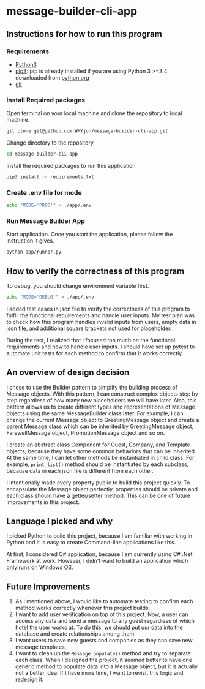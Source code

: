 # message-builder-cli-app

## Instructions for how to run this program

### Requirements

- [Python3](https://www.python.org/downloads/)
- [pip3](https://pip.pypa.io/en/stable/installing/): pip is already installed if you are using Python 3 >=3.4 downloaded from [python.org](https://www.python.org)
- [git](https://git-scm.com/downloads)

### Install Required packages

Open terminal on your local machine and clone the repository to local machine.

```bash
git clone git@github.com:WHYjun/message-builder-cli-app.git
```

Change directory to the repository

```bash
cd message-builder-cli-app
```

Install the required packages to run this application

```bash
pip3 install -r requirements.txt
```

### Create .env file for mode

```bash
echo "MODE='PROD'" > ./app/.env
```

### Run Message Builder App

Start application. Once you start the application, please follow the instruction it gives.

```bash
python app/runner.py
```

## How to verify the correctness of this program

To debug, you should change environment variable first.

```bash
echo "MODE='DEBUG'" > ./app/.env
```

I added test cases in json file to verify the correctness of this program to fulfill the functional requirements and handle user inputs. My test plan was to check how this program handles invalid inputs from users, empty data in json file, and additional square brackets not used for placeholder.

During the test, I realized that I focused too much on the functional requirements and how to handle user inputs. I should have set up pytest to automate unit tests for each method to confirm that it works correctly.

## An overview of design decision

I chose to use the Builder pattern to simplify the building process of Message objects. With this pattern, I can construct complex objects step by step regardless of how many new placeholders we will have later. Also, this pattern allows us to create different types and representations of Message objects using the same MessageBuilder class later. For example, I can change the current Message object to GreetingMessage object and create a parent Message class which can be inherited by GreetingMessage object, FarewellMessage object, PromotionMessage object and so on.

I create an abstract class Component for Guest, Company, and Template objects, because they have some common behaviors that can be inherited. At the same time, I can let other methods be instantiated in child class. For example, `print_list()` method should be instantiated by each subclass, because data in each json file is different from each other.

I intentionally made every property public to build this project quickly. To encapsulate the Message object perfectly, properties should be private and each class should have a getter/setter method. This can be one of future improvements in this project.

## Language I picked and why

I picked Python to build this project, because I am familiar with working in Python and it is easy to create Command-line applications like this.

At first, I considered C# application, because I am currently using C# .Net Framework at work. However, I didn't want to build an application which only runs on Windows OS.

## Future Improvements

1. As I mentioned above, I would like to automate testing to confirm each method works correctly whenever this project builds.
2. I want to add user verification on top of this project. Now, a user can access any data and send a message to any guest regardless of which hotel the user works at. To do this, we should put our data into the database and create relationships among them.
3. I want users to save new guests and companies as they can save new message templates.
4. I want to clean up the `Message.populate()` method and try to separate each class. When I designed the project, it seemed better to have one generic method to populate data into a Message object, but it is actually not a better idea. If I have more time, I want to revisit this logic and redesign it.
